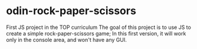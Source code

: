 # odin-rock-paper-scissors
First JS project in the TOP curriculum
The goal of this project is to use JS to create a simple rock-paper-scissors game;
In this first version, it will work only in the console area, and won't have any GUI.